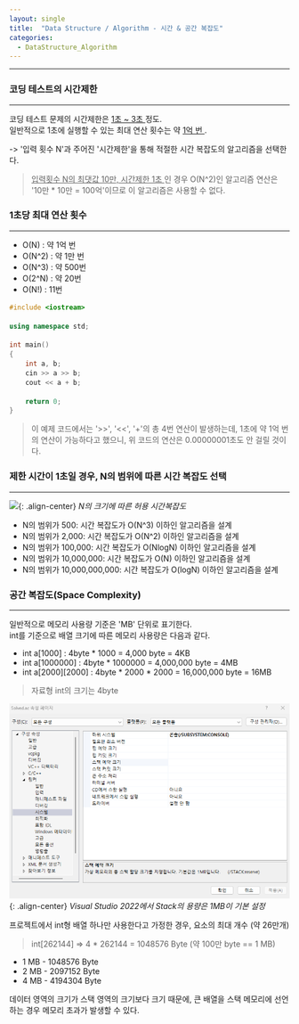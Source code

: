 ```yaml
---
layout: single
title:  "Data Structure / Algorithm - 시간 & 공간 복잡도"
categories:
  - DataStructure_Algorithm
---
```


---

### 코딩 테스트의 시간제한
---
코딩 테스트 문제의 시간제한은 <u> 1초 ~ 3초 </u> 정도.  
일반적으로 1초에 실행할 수 있는 최대 연산 횟수는 약 <u> 1억 번 </u>.  

-> '입력 횟수 N'과 주어진 '시간제한'을 통해 적절한 시간 복잡도의 알고리즘을 선택한다.

> <u> 입력횟수 N의 최댓값 10만, 시간제한 1초 </u>인 경우 O(N^2)인 알고리즘 연산은 '10만 * 10만 = 100억'이므로 이 알고리즘은 사용할 수 없다.

### 1초당 최대 연산 횟수
---
* O(N) : 약 1억 번
* O(N^2) : 약 1만 번
* O(N^3) : 약 500번
* O(2^N) : 약 20번
* O(N!) : 11번

```c++
#include <iostream>

using namespace std;

int main()
{
	int a, b;
	cin >> a >> b;
	cout << a + b;

	return 0;
}
```

> 이 예제 코드에서는 '>>', '<<', '+'의 총 4번 연산이 발생하는데, 1초에 약 1억 번의 연산이 가능하다고 했으니, 위 코드의 연산은 0.00000001초도 안 걸릴 것이다.

### 제한 시간이 1초일 경우, N의 범위에 따른 시간 복잡도 선택
---

![](https://blog.kakaocdn.net/dn/nWbDr/btqYkaZqOuE/xFOyFSEYKbp2Wlz0xQ7lSk/img.png){: .align-center}
*N의 크기에 따른 허용 시간복잡도*

* N의 범위가 500: 시간 복잡도가 O(N^3) 이하인 알고리즘을 설계
* N의 범위가 2,000: 시간 복잡도가 O(N^2) 이하인 알고리즘을 설계
* N의 범위가 100,000: 시간 복잡도가 O(NlogN) 이하인 알고리즘을 설계
* N의 범위가 10,000,000: 시간 복잡도가 O(N) 이하인 알고리즘을 설계
* N의 범위가 10,000,000,000: 시간 복잡도가 O(logN) 이하인 알고리즘을 설계

### 공간 복잡도(Space Complexity)
---

일반적으로 메모리 사용량 기준은 'MB' 단위로 표기한다.  
int를 기준으로 배열 크기에 따른 메모리 사용량은 다음과 같다.

* int a[1000] : 4byte * 1000 = 4,000 byte = 4KB
* int a[1000000] : 4byte * 1000000 = 4,000,000 byte = 4MB
* int a[2000][2000] : 4byte * 2000 * 2000 = 16,000,000 byte = 16MB

> 자료형 int의 크기는 4byte

![](/assets/images/algorithm_stackSize.png){: .align-center}
*Visual Studio 2022에서 Stack의 용량은 1MB이 기본 설정*

프로젝트에서 int형 배열 하나만 사용한다고 가정한 경우, 요소의 최대 개수 (약 26만개)

> int[262144] => 4 * 262144 = 1048576 Byte (약 100만 byte == 1 MB)

* 1 MB - 1048576 Byte
* 2 MB - 2097152 Byte
* 4 MB - 4194304 Byte

데이터 영역의 크기가 스택 영역의 크기보다 크기 때문에, 큰 배열을 스택 메모리에 선언하는 경우 메모리 초과가 발생할 수 있다.